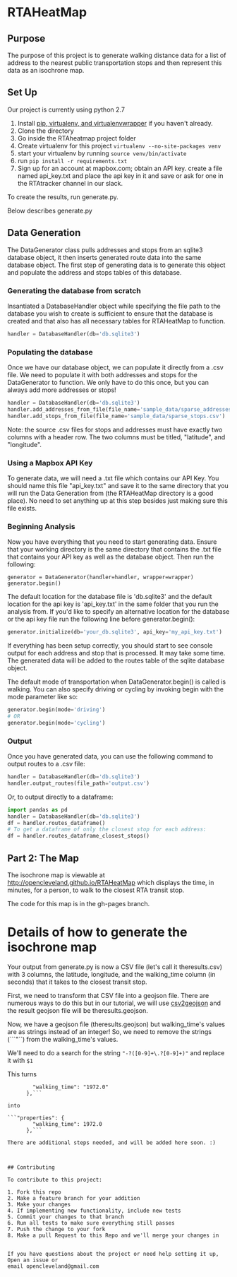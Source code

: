 # RTAHeatMap

## Purpose
The purpose of this project is to generate walking distance data for a list of address to the nearest public transportation stops and then represent this data as an isochrone map. 


## Set Up 

Our project is currently using python 2.7 

1. Install [pip, virtualenv, and virtualenvwrapper](https://github.com/codeforamerica/howto/blob/master/Python-Virtualenv.md) if you haven't already. 
2. Clone the directory 
3. Go inside the RTAheatmap project folder
4. Create virtualenv for this project ```virtualenv --no-site-packages venv```
5. start your virtualenv by running ```source venv/bin/activate```
6. run ```pip install -r requirements.txt```
7. Sign up for an account at mapbox.com; obtain an API key. create a file named api_key.txt and place the api key in it and save or ask for one in the RTAtracker channel in our slack. 

To create the results, run generate.py. 

Below describes generate.py 


## Data Generation
The DataGenerator class pulls addresses and stops from an sqlite3 database object, it then inserts generated route data into the same database object. The first step of generating data is to generate this object and populate the address and stops tables of this database.


### Generating the database from scratch
Insantiated a DatabaseHandler object while specifying the file path to the database you wish to create is sufficient to ensure that the database is created and that also has all necessary tables for RTAHeatMap to function.
```python
handler = DatabaseHandler(db='db.sqlite3')
```
### Populating the database
Once we have our database object, we can populate it directly from a .csv file. We need to populate it with both addresses and stops for the DataGenerator to function. We only have to do this once, but you can always add more addresses or stops!
```python
handler = DatabaseHandler(db='db.sqlite3')
handler.add_addresses_from_file(file_name='sample_data/sparse_addresses.csv')
handler.add_stops_from_file(file_name='sample_data/sparse_stops.csv')
```
Note: the source .csv files for stops and addresses must have exactly two columns with a header row. The two columns must be titled, "latitude", and "longitude".

### Using a Mapbox API Key
To generate data, we will need a .txt file which contains our API Key. You should name this file "api_key.txt" and save it to the same directory that you will run the Data Generation from (the RTAHeatMap directory is a good place). No need to set anything up at this step besides just making sure this file exists.

### Beginning Analysis
Now you have everything that you need to start generating data. Ensure that your working directory is the same directory that contains the .txt file that contains your API key as well as the database object. Then run the following:
```
generator = DataGenerator(handler=handler, wrapper=wrapper)
generator.begin()
```

The default location for the database file is 'db.sqlite3' and the default location for the api key is 'api_key.txt' in the same folder that you run the analysis from.
If you'd like to specify an alternative location for the database or the api key file run the following line before generator.begin():
```python
generator.initialize(db='your_db.sqlite3', api_key='my_api_key.txt')
```

If everything has been setup correctly, you should start to see console output for each address and stop that is processed. It may take some time. The generated data will be added to the routes table of the sqlite database object.

The default mode of transportation when DataGenerator.begin() is called is walking. You can also specify driving or cycling by invoking begin with the mode parameter like so:
```python
generator.begin(mode='driving')
# OR
generator.begin(mode='cycling')
```

### Output
Once you have generated data, you can use the following command to output routes to a .csv file:
```python
handler = DatabaseHandler(db='db.sqlite3')
handler.output_routes(file_path='output.csv')
```
Or, to output directly to a dataframe:
```python
import pandas as pd
handler = DatabaseHandler(db='db.sqlite3')
df = handler.routes_dataframe()
# To get a dataframe of only the closest stop for each address:
df = handler.routes_dataframe_closest_stops()
```

## Part 2: The Map

The isochrone map is viewable at http://opencleveland.github.io/RTAHeatMap which displays the time, in minutes, for a person, to walk to the closest RTA transit stop. 

The code for this map is in the gh-pages branch. 


# Details of how to generate the isochrone map

Your output from generate.py is now a CSV file (let's call it theresults.csv) with 3 columns, the latitude, longitude, and the walking_time column 
(in seconds) that it takes to the closest transit stop. 

First, we need to transform that CSV file into a geojson file. There are numerous ways to do this but 
in our tutorial, we will use [csv2geojson](https://github.com/mapbox/csv2geojson) and the result geojson file will be theresults.geojson. 

Now, we have a geojson file (theresults.geojson) but walking_time's values are as strings instead of an integer! So, we need to remove the strings (```"``) from the walking_time's values. 

We'll need to do a search for the string ```"-?([0-9]+\.?[0-9]+)"``` and replace it with ```$1```

This turns

```"properties": {
        "walking_time": "1972.0"
      },```

into  

```"properties": {
        "walking_time": 1972.0
      },```

There are additional steps needed, and will be added here soon. :) 



## Contributing

To contribute to this project:

1. Fork this repo
2. Make a feature branch for your addition
3. Make your changes
4. If implementing new functionality, include new tests
5. Commit your changes to that branch
6. Run all tests to make sure everything still passes
7. Push the change to your fork
8. Make a pull Request to this Repo and we'll merge your changes in


If you have questions about the project or need help setting it up, Open an issue or 
email opencleveland@gmail.com 
